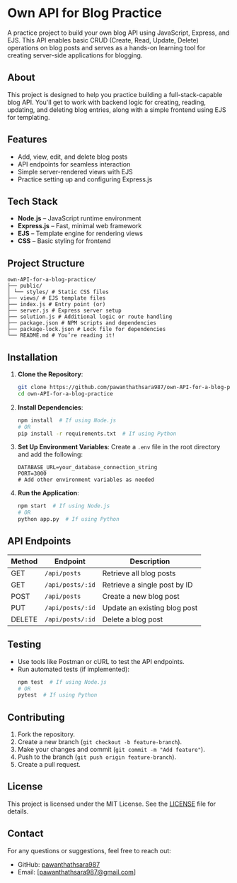 # Own API for Blog Practice

A practice project to build your own blog API using JavaScript, Express, and EJS. This API enables basic CRUD (Create, Read, Update, Delete) operations on blog posts and serves as a hands-on learning tool for creating server-side applications for blogging.

## About

This project is designed to help you practice building a full-stack-capable blog API. You'll get to work with backend logic for creating, reading, updating, and deleting blog entries, along with a simple frontend using EJS for templating.

## Features

- Add, view, edit, and delete blog posts
- API endpoints for seamless interaction
- Simple server-rendered views with EJS
- Practice setting up and configuring Express.js

## Tech Stack

- **Node.js** – JavaScript runtime environment
- **Express.js** – Fast, minimal web framework
- **EJS** – Template engine for rendering views
- **CSS** – Basic styling for frontend

## Project Structure
```
own-API-for-a-blog-practice/
├── public/
│ └── styles/ # Static CSS files
├── views/ # EJS template files
├── index.js # Entry point (or)
├── server.js # Express server setup
├── solution.js # Additional logic or route handling
├── package.json # NPM scripts and dependencies
├── package-lock.json # Lock file for dependencies
└── README.md # You’re reading it!

```

## Installation
1. **Clone the Repository**:
   ```bash
   git clone https://github.com/pawanthathsara987/own-API-for-a-blog-practice.git
   cd own-API-for-a-blog-practice
   ```

2. **Install Dependencies**:
   ```bash
   npm install  # If using Node.js
   # OR
   pip install -r requirements.txt  # If using Python
   ```

3. **Set Up Environment Variables**:
   Create a `.env` file in the root directory and add the following:
   ```env
   DATABASE_URL=your_database_connection_string
   PORT=3000
   # Add other environment variables as needed
   ```

4. **Run the Application**:
   ```bash
   npm start  # If using Node.js
   # OR
   python app.py  # If using Python
   ```

## API Endpoints
| Method | Endpoint              | Description                     |
|--------|-----------------------|---------------------------------|
| GET    | `/api/posts`          | Retrieve all blog posts         |
| GET    | `/api/posts/:id`      | Retrieve a single post by ID    |
| POST   | `/api/posts`          | Create a new blog post          |
| PUT    | `/api/posts/:id`      | Update an existing blog post    |
| DELETE | `/api/posts/:id`      | Delete a blog post              |


## Testing
- Use tools like Postman or cURL to test the API endpoints.
- Run automated tests (if implemented):
  ```bash
  npm test  # If using Node.js
  # OR
  pytest  # If using Python
  ```

## Contributing
1. Fork the repository.
2. Create a new branch (`git checkout -b feature-branch`).
3. Make your changes and commit (`git commit -m "Add feature"`).
4. Push to the branch (`git push origin feature-branch`).
5. Create a pull request.

## License
This project is licensed under the MIT License. See the [LICENSE](LICENSE) file for details.

## Contact
For any questions or suggestions, feel free to reach out:
- GitHub: [pawanthathsara987](https://github.com/pawanthathsara987)
- Email: [pawanthathsara987@gmail.com]
